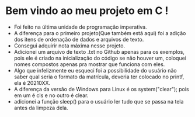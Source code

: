 # Bem vindo ao meu projeto em C !

 - Foi feito na última unidade de programação imperativa.
 - A diferença para o primeiro projeto(Que também está aqui) foi a adição dos itens de ordenação de dados e arquivos de texto.
 - Consegui adquirir nota máxima nesse projeto.
 - Adicionei um arquivo de texto .txt no Github apenas para os exemplos, pois ele é criado na inicialização do código se não houver um, coloquei nomes compostos apenas pra mostrar que funciona com eles.
 - Algo que infelizmente eu esqueci foi a possibilidade do usuário não saber qual seria o formato da matrícula, deveria ter colocado no printf, ela é 20210XX.
 - A diferença da versão de Windows para Linux é os system("clear"); pois em um é cls e no outro é clear.
 - adicionei a função sleep() para o usuário ler tudo que se passa na tela antes da limpeza dela. 